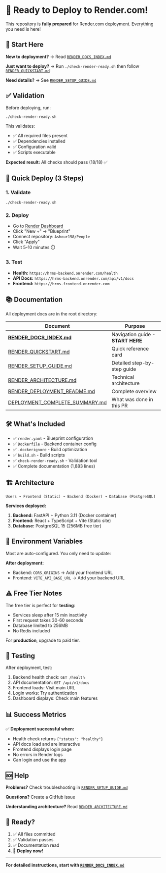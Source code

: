 # 🚀 Ready to Deploy to Render.com!

This repository is **fully prepared** for Render.com deployment. Everything you need is here!

## 📍 Start Here

**New to deployment?** → Read [`RENDER_DOCS_INDEX.md`](./RENDER_DOCS_INDEX.md)

**Just want to deploy?** → Run `./check-render-ready.sh` then follow [`RENDER_QUICKSTART.md`](./RENDER_QUICKSTART.md)

**Need details?** → See [`RENDER_SETUP_GUIDE.md`](./RENDER_SETUP_GUIDE.md)

## ✅ Validation

Before deploying, run:
```bash
./check-render-ready.sh
```

This validates:
- ✅ All required files present
- ✅ Dependencies installed
- ✅ Configuration valid
- ✅ Scripts executable

**Expected result:** All checks should pass (18/18) ✅

## 🎯 Quick Deploy (3 Steps)

### 1. Validate
```bash
./check-render-ready.sh
```

### 2. Deploy
- Go to [Render Dashboard](https://dashboard.render.com)
- Click "New +" → "Blueprint"
- Connect repository: `Ashour158/People`
- Click "Apply"
- Wait 5-10 minutes ⏱️

### 3. Test
- **Health:** `https://hrms-backend.onrender.com/health`
- **API Docs:** `https://hrms-backend.onrender.com/api/v1/docs`
- **Frontend:** `https://hrms-frontend.onrender.com`

## 📚 Documentation

All deployment docs are in the root directory:

| Document | Purpose |
|----------|---------|
| **[RENDER_DOCS_INDEX.md](./RENDER_DOCS_INDEX.md)** | Navigation guide - **START HERE** |
| [RENDER_QUICKSTART.md](./RENDER_QUICKSTART.md) | Quick reference card |
| [RENDER_SETUP_GUIDE.md](./RENDER_SETUP_GUIDE.md) | Detailed step-by-step guide |
| [RENDER_ARCHITECTURE.md](./RENDER_ARCHITECTURE.md) | Technical architecture |
| [RENDER_DEPLOYMENT_README.md](./RENDER_DEPLOYMENT_README.md) | Complete overview |
| [DEPLOYMENT_COMPLETE_SUMMARY.md](./DEPLOYMENT_COMPLETE_SUMMARY.md) | What was done in this PR |

## 🛠️ What's Included

- ✅ `render.yaml` - Blueprint configuration
- ✅ `Dockerfile` - Backend container config
- ✅ `.dockerignore` - Build optimization
- ✅ `build.sh` - Build scripts
- ✅ `check-render-ready.sh` - Validation tool
- ✅ Complete documentation (1,883 lines)

## 🏗️ Architecture

```
Users → Frontend (Static) → Backend (Docker) → Database (PostgreSQL)
```

**Services deployed:**
1. **Backend:** FastAPI + Python 3.11 (Docker container)
2. **Frontend:** React + TypeScript + Vite (Static site)
3. **Database:** PostgreSQL 15 (256MB free tier)

## 🔐 Environment Variables

Most are auto-configured. You only need to update:

**After deployment:**
- Backend: `CORS_ORIGINS` → Add your frontend URL
- Frontend: `VITE_API_BASE_URL` → Add your backend URL

## ⚠️ Free Tier Notes

The free tier is perfect for **testing**:
- Services sleep after 15 min inactivity
- First request takes 30-60 seconds
- Database limited to 256MB
- No Redis included

For **production**, upgrade to paid tier.

## 🧪 Testing

After deployment, test:
1. Backend health check: `GET /health`
2. API documentation: `GET /api/v1/docs`
3. Frontend loads: Visit main URL
4. Login works: Try authentication
5. Dashboard displays: Check main features

## 📊 Success Metrics

✅ **Deployment successful when:**
- Health check returns `{"status": "healthy"}`
- API docs load and are interactive
- Frontend displays login page
- No errors in Render logs
- Can login and use the app

## 🆘 Help

**Problems?** Check troubleshooting in [`RENDER_SETUP_GUIDE.md`](./RENDER_SETUP_GUIDE.md)

**Questions?** Create a GitHub issue

**Understanding architecture?** Read [`RENDER_ARCHITECTURE.md`](./RENDER_ARCHITECTURE.md)

## 🎉 Ready?

1. ✅ All files committed
2. ✅ Validation passes
3. ✅ Documentation read
4. 🚀 **Deploy now!**

---

**For detailed instructions, start with [`RENDER_DOCS_INDEX.md`](./RENDER_DOCS_INDEX.md)**
